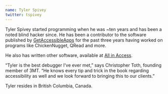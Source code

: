 ```yaml
---
name: Tyler Spivey
twitter: tspivey
---
```


Tyler Spivey started programming when he was ~ten years and has been a noted blind hacker since.
He has been a contributor to the software published by [GetAccessibleApps](http://getaccessibleapps.com/) for the past three years having worked on programs like ChickenNugget, QRead and more.

He also has written other software, available at [All in Access](http://allinaccess.com/).

“Tyler is the best debugger I’ve ever met,” says Christopher Toth, founding member of 3MT.
“He knows every tip and trick in the book regarding accessibility as well and we look forward to bringing this to our clients.”

Tyler resides in British Columbia, Canada.

 